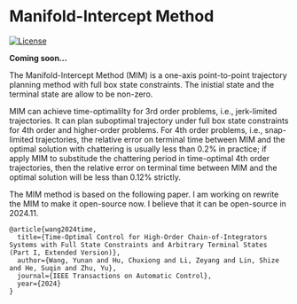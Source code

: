 # Manifold-Intercept Method

[![License](https://img.shields.io/github/license/WangY18/ManifoldInterceptMethod)](https://www.gnu.org/licenses/gpl-3.0.en.html)

**Coming soon...**

The Manifold-Intercept Method (MIM) is a one-axis point-to-point trajectory planning method with full box state constraints. The inistial state and the terminal state are allow to be non-zero.

MIM can achieve time-optimalilty for 3rd order problems, i.e., jerk-limited trajectories. It can plan suboptimal trajectory under full box state constraints for 4th order and higher-order problems. For 4th order problems, i.e., snap-limited trajectories, the relative error on terminal time between MIM and the optimal solution with chattering is usually less than 0.2% in practice; if apply MIM to substitude the chattering period in time-optimal 4th order trajectories, then the relative error on terminal time between MIM and the optimal solution will be less than 0.12% strictly. 

The MIM method is based on the following paper. I am working on rewrite the MIM to make it open-source now. I believe that it can be open-source in 2024.11.

```
@article{wang2024time,
  title={Time-Optimal Control for High-Order Chain-of-Integrators Systems with Full State Constraints and Arbitrary Terminal States (Part I, Extended Version)},
  author={Wang, Yunan and Hu, Chuxiong and Li, Zeyang and Lin, Shize and He, Suqin and Zhu, Yu},
  journal={IEEE Transactions on Automatic Control},
  year={2024}
}
```
